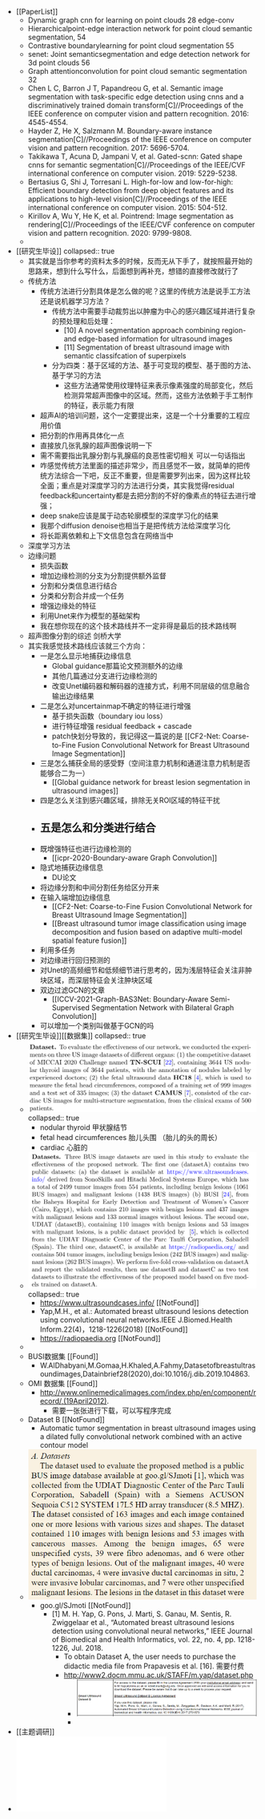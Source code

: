 - [[PaperList]]
	- Dynamic  graph  cnn  for  learning  on  point  clouds 28 edge-conv
	- Hierarchicalpoint-edge interaction network for point cloud semantic segmentation, 54
	- Contrastive  boundarylearning for point cloud segmentation 55
	- senet:  Joint  semanticsegmentation  and  edge  detection  network  for  3d  point  clouds 56
	- Graph  attentionconvolution  for  point  cloud  semantic  segmentation 32
	- Chen L C, Barron J T, Papandreou G, et al. Semantic image segmentation with task-specific edge detection using cnns and a discriminatively trained domain transform[C]//Proceedings of the IEEE conference on computer vision and pattern recognition. 2016: 4545-4554.
	- Hayder Z, He X, Salzmann M. Boundary-aware instance segmentation[C]//Proceedings of the IEEE conference on computer vision and pattern recognition. 2017: 5696-5704.
	- Takikawa T, Acuna D, Jampani V, et al. Gated-scnn: Gated shape cnns for semantic segmentation[C]//Proceedings of the IEEE/CVF international conference on computer vision. 2019: 5229-5238.
	- Bertasius G, Shi J, Torresani L. High-for-low and low-for-high: Efficient boundary detection from deep object features and its applications to high-level vision[C]//Proceedings of the IEEE international conference on computer vision. 2015: 504-512.
	- Kirillov A, Wu Y, He K, et al. Pointrend: Image segmentation as rendering[C]//Proceedings of the IEEE/CVF conference on computer vision and pattern recognition. 2020: 9799-9808.
	-
- [[研究生毕设]]
  collapsed:: true
	- 其实就是当你参考的资料太多的时候，反而无从下手了，就按照最开始的思路来，想到什么写什么，后面想到再补充，想错的直接修改就行了
	- 传统方法
		- 传统方法进行分割具体是怎么做的呢？这里的传统方法是说手工方法还是说机器学习方法？
			- 传统方法中需要手动裁剪出以肿瘤为中心的感兴趣区域并进行复杂的预处理和后处理：
				- [10] A novel segmentation approach combining region- and edge-based information for ultrasound images
				- [11] Segmentation of breast ultrasound image with semantic classifcation of superpixels
			- 分为四类：基于区域的方法、基于可变现的模型、基于图的方法、基于学习的方法
				- 这些方法通常使用纹理特征来表示像素强度的局部变化，然后检测异常超声图像中的区域。然而，这些方法依赖于手工制作的特征，表示能力有限
		- 超声AI的培训问题，这个一定要提出来，这是一个十分重要的工程应用价值
		- 把分割的作用再具体化一点
		- 直接放几张乳腺的超声图像说明一下
		- 需不需要指出乳腺分割与乳腺癌的良恶性密切相关  可以一句话指出
		- 咋感觉传统方法里面的描述非常少，而且感觉不一致，就简单的把传统方法综合一下吧，反正不重要，但是需要罗列出来，因为这样比较全面；重点是对深度学习的方法进行分类，其实我觉得residual feedback和uncertainty都是去把分割的不好的像素点的特征去进行增强；
		- deep snake应该是属于动态轮廓模型的深度学习化的结果
		- 我那个diffusion denoise也相当于是把传统方法给深度学习化
		- 将长距离依赖和上下文信息包含在网络当中
	- 深度学习方法
	- 边缘问题
		- 损失函数
		- 增加边缘检测的分支为分割提供额外监督
		- 分割和分类信息进行结合
		- 分类和分割合并成一个任务
		- 增强边缘处的特征
		- 利用Unet来作为模型的基础架构
		- 我在想你现在的这个技术路线并不一定非得是最后的技术路线啊
	- 超声图像分割的综述  剑桥大学
	- 其实我感觉技术路线应该就三个方向：
		- 一是怎么显示地捕获边缘信息
			- Global guidance那篇论文预测额外的边缘
			- 其他几篇通过分支进行边缘检测的
			- 改变Unet编码器和解码器的连接方式，利用不同层级的信息融合输出边缘结果
		- 二是怎么对uncertainmap不确定的特征进行增强
			- 基于损失函数（boundary iou loss）
			- 进行特征增强  residual feedback  + cascade
			- patch快划分导致的，我记得这一篇说的是 [[CF2-Net: Coarse-to-Fine Fusion Convolutional Network for Breast Ultrasound Image Segmentation]]
		- 三是怎么捕获全局的感受野（空间注意力机制和通道注意力机制是否能够合二为一）
			- [[Global guidance network for breast lesion segmentation in ultrasound images]]
		- 四是怎么关注到感兴趣区域，排除无关ROI区域的特征干扰
		- 五是怎么和分类进行结合
			-
		- 既增强特征也进行边缘检测的
			- [[icpr-2020-Boundary-aware Graph Convolution]]
		- 隐式地捕获边缘信息
			- DU论文
		- 将边缘分割和中间分割任务给区分开来
		- 在输入端增加边缘信息
			- [[CF2-Net: Coarse-to-Fine Fusion Convolutional Network for Breast Ultrasound Image Segmentation]]
			- [[Breast ultrasound tumor image classification using image decomposition and fusion based on adaptive multi-model spatial feature fusion]]
		- 利用多任务
		- 对边缘进行回归预测的
		- 对Unet的高频细节和低频细节进行思考的，因为浅层特征会关注非肿块区域，而深层特征会关注肿块区域
		- 双边过滤GCN的文章
			- [[ICCV-2021-Graph-BAS3Net: Boundary-Aware Semi-Supervised Segmentation Network with Bilateral Graph Convolution]]
		- 可以增加一个类别叫做基于GCN的吗
- [[研究生毕设]][[数据集]]
  collapsed:: true
	- ![image.png](../assets/image_1670550942973_0.png)
	  collapsed:: true
		- nodular thyroid 甲状腺结节
		- fetal head circumferences 胎儿头围 （胎儿的头的周长）
		- cardiac 心脏的
	- ![image.png](../assets/image_1670550961354_0.png)
	  collapsed:: true
		- https://www.ultrasoundcases.info/ [[NotFound]]
		- Yap,M.H., et al.: Automated breast ultrasound lesions detection using convolutional neural networks.IEEE J.Biomed.Health Inform.22(4)，1218-1226(2018) [[NotFound]]
		- https://radiopaedia.org [[NotFound]]
	-
	- BUSI数据集 [[Found]]
		- W.AlDhabyani,M.Gomaa,H.Khaled,A.Fahmy,Datasetofbreastultrasoundimages,Datainbrief28(2020),doi:10.1016/j.dib.2019.104863.
	- OMI 数据集 [[Found]]
		- http://www.onlinemedicalimages.com/index.php/en/component/record/,(19April2012).
			- 需要一张张进行下载，可以写程序完成
	- Dataset B [[NotFound]]
		- Automatic tumor segmentation in breast ultrasound images using a dilated fully convolutional network combined with an active contour model
	- ![image.png](../assets/image_1670555427544_0.png)
		- goo.gl/SJmoti [[NotFound]]
			- [1] M. H. Yap, G. Pons, J. Marti, S. Ganau, M. Sentis, R. Zwiggelaar et al., “Automated breast ultrasound lesions detection using convolutional neural networks,” IEEE Journal of Biomedical and Health Informatics, vol. 22, no. 4, pp. 1218-1226, Jul. 2018.
				- To obtain Dataset A, the user needs to purchase the didactic media file
				  from Prapavesis et al. [16]. 需要付费
				- http://www2.docm.mmu.ac.uk/STAFF/m.yap/dataset.php
					- ![image.png](../assets/image_1670556402257_0.png)
					-
- [[主题调研]]
- ![CF2-Net--Coarse-to-Fine Fusion Convolutional Network for Breast Ultrasound Image Segmentation.pdf](../assets/CF2-Net--Coarse-to-Fine_Fusion_Convolutional_Network_for_Breast_Ultrasound_Image_Segmentation_1670555269286_0.pdf)